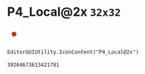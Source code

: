 # P4_Local@2x `32x32`
<img src="/img/P4_Local@2x.png" width=32 height=32>

``` CSharp
EditorGUIUtility.IconContent("P4_Local@2x")
```
```
39264673613421781
```
